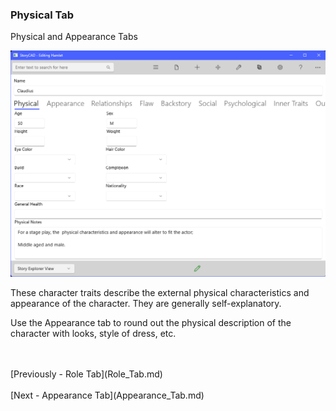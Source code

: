 ### Physical Tab ###
Physical and Appearance Tabs <br/>

![](CharPhysTab.png)

These character traits describe the external physical characteristics and appearance of the character.  They are generally self-explanatory. <br/>

Use the Appearance tab to round out the physical description of the character with looks, style of dress, etc. <br/>


 <br/>
 <br/>
[Previously - Role Tab](Role_Tab.md) <br/>
 <br/>
[Next - Appearance Tab](Appearance_Tab.md) <br/>
 <br/>
